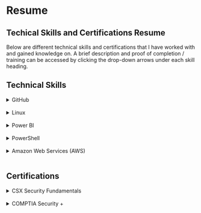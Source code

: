 # Resume
## Techical Skills and Certifications Resume

Below are different technical skills and certifications that I have worked with and gained knowledge on. A brief description and proof of completion / training can be accessed by clicking the drop-down arrows under each skill heading.

## Technical Skills

<details>
<summary>GitHub</summary>
<h4> Description </h4>
GitHub training modules - link photos
</details>

<br>

<details>
<summary>Linux</summary>
<h4> Description </h4>
Add linux essentials training description here
</details>

<br>
  
<details>
<summary>Power BI</summary>
<h4> Description </h4>
Add power BI description here
</details>
  
<br>
  
<details>
<summary>PowerShell</summary>
<h4> Description </h4>
add powershell training description here
</details>

<br>

<details>
<summary>Amazon Web Services (AWS)</summary>
<h4> Description </h4>
add aws description here
</details>
  
<br>

## Certifications
<details>
<summary>CSX Security Fundamentals</summary>
<h4>Description</h4>
Security fundamentals description
</details>

<br>

<details>
<summary>COMPTIA Security +</summary>
  <h4>Description</h4>
Testout studying, book, etc. w/test date
</details>

<br>

</details>

